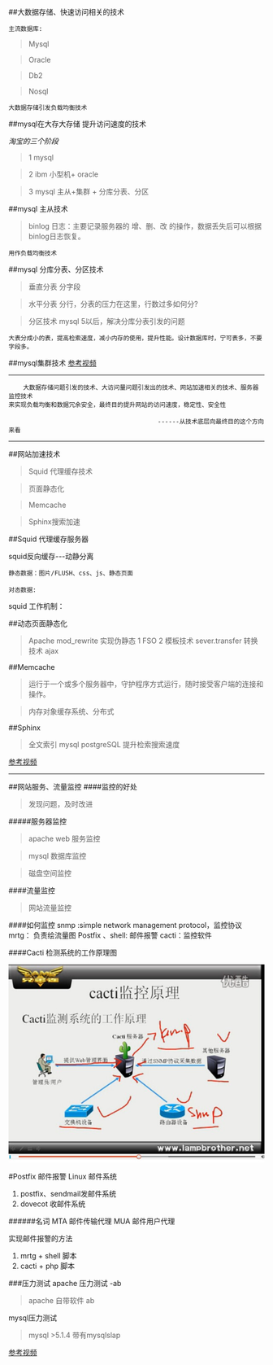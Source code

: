 ##大数据存储、快速访问相关的技术

	主流数据库:
>Mysql

>Oracle

>Db2

>Nosql

	大数据存储引发负载均衡技术
##mysql在大存大存储 提升访问速度的技术

*淘宝的三个阶段*
>1 mysql

>2 ibm 小型机+ oracle

>3 mysql 主从+集群 + 分库分表、分区


##mysql 主从技术

>binlog 日志：主要记录服务器的 增、删、改 的操作，数据丢失后可以根据binlog日志恢复。

	用作负载均衡技术
##mysql 分库分表、分区技术
>垂直分表 分字段

>水平分表 分行，分表的压力在这里，行数过多如何分?

>分区技术 mysql 5以后，解决分库分表引发的问题

	大表分成小的表，提高检索速度，减小内存的使用，提升性能。设计数据库时，宁可表多，不要字段多。

##mysql集群技术
[参考视频](http://www.lampbrother.net/php/html/2013/php_teji_1010/173.html)
****
	    大数据存储问题引发的技术、大访问量问题引发出的技术、网站加速相关的技术、服务器监控技术 
    来实现负载均衡和数据冗余安全，最终目的提升网站的访问速度，稳定性、安全性 
    								   
                                             ------从技术底层向最终目的这个方向来看

****







##网站加速技术
>Squid 代理缓存技术

>页面静态化

>Memcache

>Sphinx搜索加速

##Squid 代理缓存服务器

squid反向缓存---动静分离

	静态数据：图片/FLUSH、css、js、静态页面
    
    对态数据:

squid 工作机制：

##动态页面静态化
>Apache mod_rewrite 实现伪静态
>1 FSO
>2 模板技术
>sever.transfer 转换技术
>ajax 

##Memcache
>运行于一个或多个服务器中，守护程序方式运行，随时接受客户端的连接和操作。

>内存对象缓存系统、分布式

##Sphinx
>全文索引 mysql postgreSQL  提升检索搜索速度

[参考视频](http://www.lampbrother.net/php/html/2013/php_teji_1010/174.html)

***
##网站服务、流量监控
####监控的好处
>发现问题，及时改进

#####服务器监控
>apache web 服务监控

>mysql 数据库监控

>磁盘空间监控


####流量监控
>网站流量监控


####如何监控
	snmp :simple network management protocol，监控协议
    mrtg： 负责绘流量图
   	Postfix 、shell: 邮件报警
    cacti：监控软件

####Cacti 检测系统的工作原理图

![](./img/4.jpg)

#Postfix 邮件报警
Linux 邮件系统

1. postfix、sendmail发邮件系统
2. dovecot 收邮件系统

######名词
	MTA 邮件传输代理
    MUA 邮件用户代理

实现邮件报警的方法

1. mrtg + shell 脚本
2. cacti + php 脚本

###压力测试
apache 压力测试 -ab
>apache 自带软件  ab

mysql压力测试
>mysql >5.1.4 带有mysqlslap



[参考视频](http://www.lampbrother.net/php/html/2013/php_teji_1010/175.html)